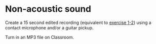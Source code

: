 # Non-acoustic sound

Create a 15 second edited recording (equivalent to [exercise 1-2](../1-2.md)) using a contact microphone and/or a guitar pickup.

Turn in an MP3 file on Classroom.
